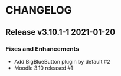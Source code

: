 # CHANGELOG

## Release v3.10.1-1  2021-01-20
### Fixes and Enhancements
- Add BigBlueButton plugin by default #2
- Moodle 3.10 released #1
